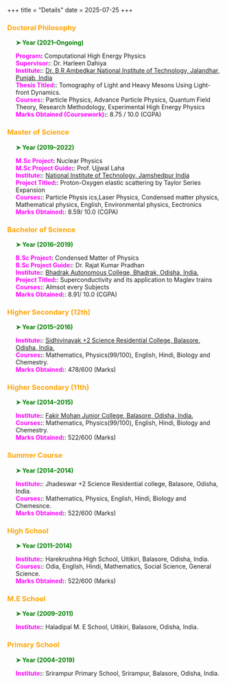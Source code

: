 +++
title = "Details"
date = 2025-07-25
+++

### <span style="color: orange;">Doctoral Philosophy</span>

<div style="margin-left: 20px;">
  <p style="color: green; font-weight: bold;">➤ Year (2021–Ongoing)</p>
  
  <p>
    <strong><span style="color: magenta;">Program</span>:</strong> Computational High Energy Physics<br>
    <strong><span style="color: magenta;">Supervisor</span>:</strong>:</strong> Dr. Harleen Dahiya<br>
    <strong><span style="color: magenta;">Institute</span>:</strong>:</strong> 
    <a href="https://www.nitj.ac.in" target="_blank">
      Dr. B R Ambedkar National Institute of Technology, Jalandhar, Punjab, India
    </a><br>
    <strong><span style="color: magenta;">Thesis Titled</span>:</strong>:</strong> Tomography of Light and Heavy Mesons Using Light-front Dynamics.<br>
    <strong><span style="color: magenta;">Courses</span>:</strong>:</strong> Particle Physics, Advance Particle Physics, Quantum Field Theory, Research Methodology, Experimental High Energy Physics<br>
    <strong><span style="color: magenta;">Marks Obtained (Coursework)</span>:</strong>:</strong> 8.75 / 10.0 (CGPA)
  </p>
</div>



### <span style="color: orange;">Master of Science</span>

<div style="margin-left: 20px;">
  <p style="color: green; font-weight: bold;">➤ Year (2019–2022)</p>
  
  <p>
    <strong><span style="color: magenta;">M.Sc Project</span>:</strong> Nuclear Physics<br>
    <strong><span style="color: magenta;">M.Sc Project Guide</span>:</strong>:</strong> Prof. Ujjwal Laha<br>
    <strong><span style="color: magenta;">Institute</span>:</strong>:</strong> 
    <a href="https://www.nitjsr.ac.in" target="_blank">
    National Institute of Technology, Jamshedpur India
    </a><br>
    <strong><span style="color: magenta;">Project Titled</span>:</strong>:</strong> Proton-Oxygen elastic scattering by Taylor Series Expansion<br>
    <strong><span style="color: magenta;">Courses</span>:</strong>:</strong> Particle Physis ics,Laser Physics, Condensed matter physics, Mathematical physics, English, Environmental physics, Eectronics<br>
    <strong><span style="color: magenta;">Marks Obtained</span>:</strong>:</strong> 8.59/ 10.0 (CGPA)
  </p>
</div>


### <span style="color: orange;">Bachelor of Science</span>

<div style="margin-left: 20px;">
  <p style="color: green; font-weight: bold;">➤ Year (2016–2019)</p>
  
  <p>
    <strong><span style="color: magenta;">B.Sc Project</span>:</strong> Condensed Matter of Physics<br>
    <strong><span style="color: magenta;">B.Sc Project Guide</span>:</strong>:</strong> Dr. Rajat Kumar Pradhan<br>
    <strong><span style="color: magenta;">Institute</span>:</strong>:</strong> 
    <a href="https://bhadrakcollege.ac.in" target="_blank">
    Bhadrak Autonomous College, Bhadrak, Odisha, India.
    </a><br>
    <strong><span style="color: magenta;">Project Titled</span>:</strong>:</strong> Superconductivity and its application to Maglev trains<br>
    <strong><span style="color: magenta;">Courses</span>:</strong>:</strong> Almsot every Subjects<br>
    <strong><span style="color: magenta;">Marks Obtained</span>:</strong>:</strong> 8.91/ 10.0 (CGPA)
  </p>
</div>


### <span style="color: orange;">Higher Secondary (12th)</span>

<div style="margin-left: 20px;">
  <p style="color: green; font-weight: bold;">➤ Year (2015–2016)</p>
  
  <p>
    <strong><span style="color: magenta;">Institute</span>:</strong>:</strong> 
    <a href="https://svrcbalasore.org.in" target="_blank">
    Sidhivinayak +2 Science Residential College, Balasore, Odisha, India.
    </a><br>
    <strong><span style="color: magenta;">Courses</span>:</strong>:</strong> Mathematics, Physics(99/100), English, Hindi, Biology and Chemestry.<br>
    <strong><span style="color: magenta;">Marks Obtained</span>:</strong>:</strong> 478/600 (Marks)
  </p>
</div>

### <span style="color: orange;">Higher Secondary (11th)</span>

<div style="margin-left: 20px;">
  <p style="color: green; font-weight: bold;">➤ Year (2014–2015)</p>
  
  <p>
    <strong><span style="color: magenta;">Institute</span>:</strong>:</strong> 
    <a href="https://fmcollege.ac.in" target="_blank">
    Fakir Mohan Junior College, Balasore, Odisha, India.
    </a><br>
    <strong><span style="color: magenta;">Courses</span>:</strong>:</strong> Mathematics, Physics(99/100), English, Hindi, Biology and Chemestry.<br>
    <strong><span style="color: magenta;">Marks Obtained</span>:</strong>:</strong> 522/600 (Marks)
  </p>
</div>

### <span style="color: orange;">Summer Course</span>

<div style="margin-left: 20px;">
  <p style="color: green; font-weight: bold;">➤ Year (2014–2014)</p>
  
  <p>
    <strong><span style="color: magenta;">Institute</span>:</strong>:</strong> 
    Jhadeswar +2 Science Residential college, Balasore, Odisha, India.<br>
    <strong><span style="color: magenta;">Courses</span>:</strong>:</strong> Mathematics, Physics, English, Hindi, Biology and Chemesnce.<br>
    <strong><span style="color: magenta;">Marks Obtained</span>:</strong>:</strong> 522/600 (Marks)
  </p>
</div>


### <span style="color: orange;">High School</span>

<div style="margin-left: 20px;">
  <p style="color: green; font-weight: bold;">➤ Year (2011–2014)</p>
  
  <p>
    <strong><span style="color: magenta;">Institute</span>:</strong>:</strong> 
    Harekrushna High School, Uitikiri, Balasore, Odisha, India.<br>
    <strong><span style="color: magenta;">Courses</span>:</strong>:</strong> Odia, English, Hindi, Mathematics, Social Science, General Science.<br>
    <strong><span style="color: magenta;">Marks Obtained</span>:</strong>:</strong> 522/600 (Marks)
  </p>
</div>

### <span style="color: orange;">M.E School</span>

<div style="margin-left: 20px;">
  <p style="color: green; font-weight: bold;">➤ Year (2009–2011)</p>
  
  <p>
    <strong><span style="color: magenta;">Institute</span>:</strong>:</strong> 
    Haladipal M. E School, Uitikiri, Balasore, Odisha, India.<br>
  </p>
</div>

### <span style="color: orange;">Primary School</span>

<div style="margin-left: 20px;">
  <p style="color: green; font-weight: bold;">➤ Year (2004–2019)</p>
  
  <p>
    <strong><span style="color: magenta;">Institute</span>:</strong>:</strong> 
   Srirampur Primary School, Srirampur, Balasore, Odisha, India.<br>
  </p>
</div>